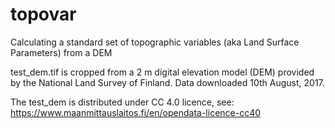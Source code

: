# topovar
Calculating a standard set of topographic variables (aka Land Surface Parameters) from a DEM

test_dem.tif is cropped from a 2 m digital elevation model (DEM) provided by the National Land Survey of Finland. Data downloaded 10th August, 2017.

The test_dem is distributed under CC 4.0 licence, see:
https://www.maanmittauslaitos.fi/en/opendata-licence-cc40